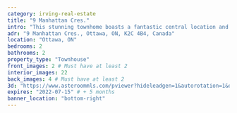 ```yaml
---
category: irving-real-estate
title: "9 Manhattan Cres."
intro: "This stunning townhome boasts a fantastic central location and convenient proximity to amenities. With 2 bedrooms and 2 bathrooms, each bedroom features its own private ensuite, providing an added level of luxury and comfort. Additionally, this home has been recently updated with a new roof, furnace, and air conditioner, ensuring that it is fully equipped for modern living."
adr: "9 Manhattan Cres., Ottawa, ON, K2C 4B4, Canada"
location: "Ottawa, ON"
bedrooms: 2
bathrooms: 2
property_type: "Townhouse"
front_images: 2 # Must have at least 2
interior_images: 22
back_images: 4 # Must have at least 2
3d: "https://www.asteroommls.com/pviewer?hideleadgen=1&autorotation=1&defaultviewdollhouse=0&showdollhousehotspot=1&stopbgaudio=1&autonav=0&token=Q3bCEaTxUeKrX54wQRYMA"
expires: "2022-07-15" # + 5 months
banner_location: "bottom-right"
---
```

